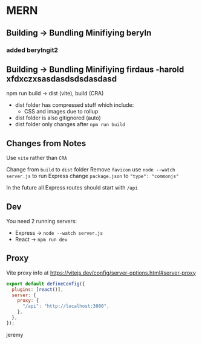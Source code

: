 # MERN

## Building -> Bundling Minifiying beryln

### added berylngit2
## Building -> Bundling Minifiying firdaus -harold xfdxczxsasdasdsdsdasdasd
npm run build -> dist (vite), build (CRA)

- dist folder has compressed stuff which include:
  - CSS and images due to rollup
- dist folder is also gitignored (auto)
- dist folder only changes after `npm run build`

## Changes from Notes

Use `vite` rather than `CRA`

Change from `build` to `dist` folder
Remove `favicon`
use `node --watch server.js` to run Express
change `package.json` to `"type": "commonjs"`

In the future all Express routes should start with `/api`

## Dev

You need 2 running servers:

- Express -> `node --watch server.js`
- React -> `npm run dev`

## Proxy

Vite proxy info at <https://vitejs.dev/config/server-options.html#server-proxy>

```js
export default defineConfig({
  plugins: [react()],
  server: {
    proxy: {
      "/api": "http://localhost:3000",
    },
  },
});
```

jeremy
